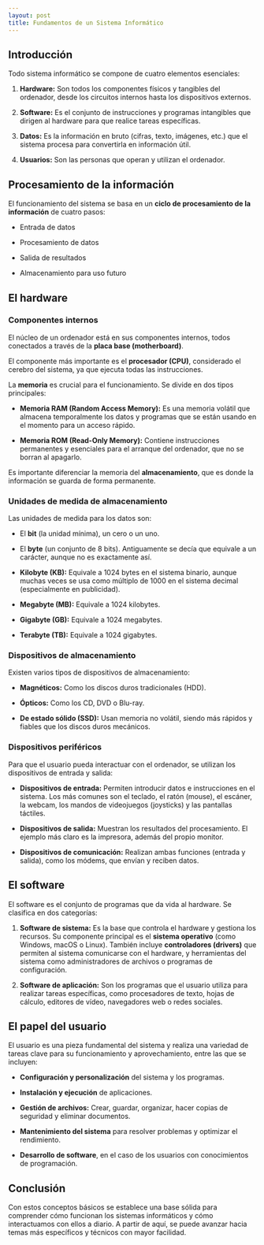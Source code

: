 ```yaml
---
layout: post
title: Fundamentos de un Sistema Informático
---
```


## Introducción

Todo sistema informático se compone de cuatro elementos esenciales:

1.  **Hardware:** Son todos los componentes físicos y tangibles del ordenador,
    desde los circuitos internos hasta los dispositivos externos.

2.  **Software:** Es el conjunto de instrucciones y programas intangibles que
    dirigen al hardware para que realice tareas específicas.

3.  **Datos:** Es la información en bruto (cifras, texto, imágenes, etc.) que el
    sistema procesa para convertirla en información útil.

4.  **Usuarios:** Son las personas que operan y utilizan el ordenador.

## Procesamiento de la información

El funcionamiento del sistema se basa en un **ciclo de procesamiento de la
información** de cuatro pasos:

-   Entrada de datos

-   Procesamiento de datos

-   Salida de resultados

-   Almacenamiento para uso futuro

## El hardware

### Componentes internos

El núcleo de un ordenador está en sus componentes internos, todos conectados a
través de la **placa base (motherboard)**.

El componente más importante es el **procesador (CPU)**, considerado el cerebro
del sistema, ya que ejecuta todas las instrucciones.

La **memoria** es crucial para el funcionamiento. Se divide en dos tipos
principales:

-   **Memoria RAM (Random Access Memory):** Es una memoria volátil que almacena
    temporalmente los datos y programas que se están usando en el momento para
    un acceso rápido.

-   **Memoria ROM (Read-Only Memory):** Contiene instrucciones permanentes y
    esenciales para el arranque del ordenador, que no se borran al apagarlo.

Es importante diferenciar la memoria del **almacenamiento**, que es donde la
información se guarda de forma permanente.

### Unidades de medida de almacenamiento

Las unidades de medida para los datos son:

-   El **bit** (la unidad mínima), un cero o un uno.

-   El **byte** (un conjunto de 8 bits). Antiguamente se decía que equivale a un
    carácter, aunque no es exactamente así.

-   **Kilobyte (KB):** Equivale a 1024 bytes en el sistema binario, aunque
    muchas veces se usa como múltiplo de 1000 en el sistema decimal
    (especialmente en publicidad).

-   **Megabyte (MB):** Equivale a 1024 kilobytes.

-   **Gigabyte (GB):** Equivale a 1024 megabytes.

-   **Terabyte (TB):** Equivale a 1024 gigabytes.

### Dispositivos de almacenamiento

Existen varios tipos de dispositivos de almacenamiento:

-   **Magnéticos:** Como los discos duros tradicionales (HDD).

-   **Ópticos:** Como los CD, DVD o Blu-ray.

-   **De estado sólido (SSD):** Usan memoria no volátil, siendo más rápidos y
    fiables que los discos duros mecánicos.

### Dispositivos periféricos

Para que el usuario pueda interactuar con el ordenador, se utilizan los
dispositivos de entrada y salida:

-   **Dispositivos de entrada:** Permiten introducir datos e instrucciones en el
    sistema. Los más comunes son el teclado, el ratón (mouse), el escáner, la
    webcam, los mandos de videojuegos (joysticks) y las pantallas táctiles.

-   **Dispositivos de salida:** Muestran los resultados del procesamiento. El
    ejemplo más claro es la impresora, además del propio monitor.

-   **Dispositivos de comunicación:** Realizan ambas funciones (entrada y
    salida), como los módems, que envían y reciben datos.

## El software

El software es el conjunto de programas que da vida al hardware. Se clasifica en
dos categorías:

1.  **Software de sistema:** Es la base que controla el hardware y gestiona los
    recursos. Su componente principal es el **sistema operativo** (como Windows,
    macOS o Linux). También incluye **controladores (drivers)** que permiten al
    sistema comunicarse con el hardware, y herramientas del sistema como
    administradores de archivos o programas de configuración.

2.  **Software de aplicación:** Son los programas que el usuario utiliza para
    realizar tareas específicas, como procesadores de texto, hojas de cálculo,
    editores de vídeo, navegadores web o redes sociales.

## El papel del usuario

El usuario es una pieza fundamental del sistema y realiza una variedad de tareas
clave para su funcionamiento y aprovechamiento, entre las que se incluyen:

-   **Configuración y personalización** del sistema y los programas.

-   **Instalación y ejecución** de aplicaciones.

-   **Gestión de archivos:** Crear, guardar, organizar, hacer copias de
    seguridad y eliminar documentos.

-   **Mantenimiento del sistema** para resolver problemas y optimizar el
    rendimiento.

-   **Desarrollo de software**, en el caso de los usuarios con conocimientos de
    programación.

## Conclusión

Con estos conceptos básicos se establece una base sólida para comprender cómo
funcionan los sistemas informáticos y cómo interactuamos con ellos a diario. A
partir de aquí, se puede avanzar hacia temas más específicos y técnicos con
mayor facilidad.

